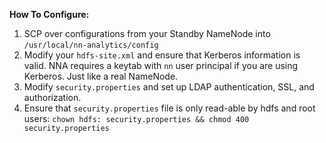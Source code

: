 **How To Configure:**

1. SCP over configurations from your Standby NameNode into `/usr/local/nn-analytics/config`
2. Modify your `hdfs-site.xml` and ensure that Kerberos information is valid. NNA requires a keytab with `nn` user principal if you are using Kerberos. Just like a real NameNode.
3. Modify `security.properties` and set up LDAP authentication, SSL, and authorization.
4. Ensure that `security.properties` file is only read-able by hdfs and root users: `chown hdfs: security.properties && chmod 400 security.properties`
